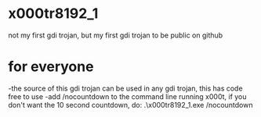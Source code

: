 # x000tr8192_1
not my first gdi trojan, but my first gdi trojan to be public on github

# for everyone
-the source of this gdi trojan can be used in any gdi trojan, this has code free to use
-add  /nocountdown to the command line running x000t, if you don't want the 10 second countdown, do:
.\x000tr8192_1.exe /nocountdown

